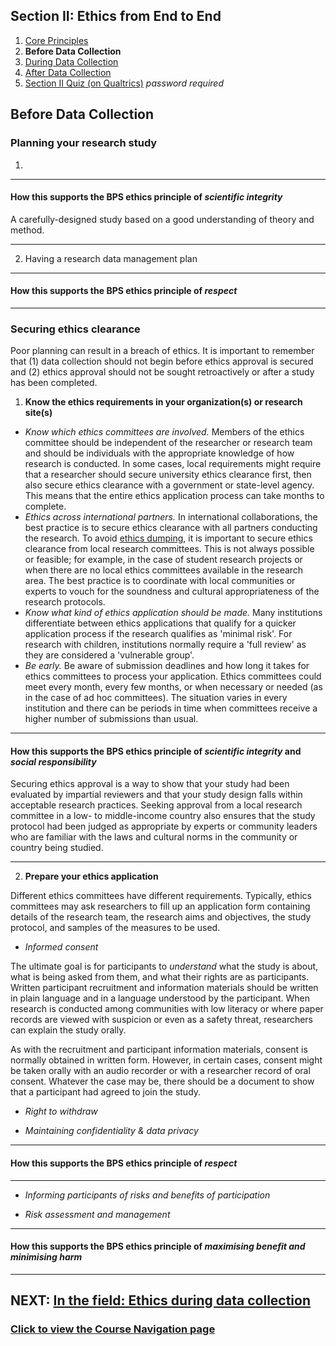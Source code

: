 ## Section II: Ethics from End to End

1. [Core Principles](endto.md)
2. **Before Data Collection**
3. [During Data Collection](endto-during.md)
4. [After Data Collection](endto-after.md)
5. [Section II Quiz (on Qualtrics)](https://oxfordeducation.eu.qualtrics.com/jfe/form/SV_bPHRKTydLSyDzRH) *password required*

## Before Data Collection

### **Planning your research study**

1. 

* * * 
#### How this supports the BPS ethics principle of _scientific integrity_
A carefully-designed study based on a good understanding of theory and method.
* * *

2. Having a research data management plan

* * *
#### How this supports the BPS ethics principle of _respect_
* * *

### **Securing ethics clearance**

Poor planning can result in a breach of ethics. It is important to remember that (1) data collection should not begin before ethics approval is secured and (2) ethics approval should not be sought retroactively or after a study has been completed.

1. **Know the ethics requirements in your organization(s) or research site(s)**

- *Know which ethics committees are involved.* Members of the ethics committee should be independent of the researcher or research team and should be individuals with the appropriate knowledge of how research is conducted. In some cases, local requirements might require that a researcher should secure university ethics clearance first, then also secure ethics clearance with a government or state-level agency. This means that the entire ethics application process can take months to complete. 
- *Ethics across international partners.* In international collaborations, the best practice is to secure ethics clearance with all partners conducting the research. To avoid [ethics dumping](integrity-global.md), it is important to secure ethics clearance from local research committees. This is not always possible or feasible; for example, in the case of student research projects or when there are no local ethics committees available in the research area. The best practice is to coordinate with local communities or experts to vouch for the soundness and cultural appropriateness of the research protocols.  
- *Know what kind of ethics application should be made.* Many institutions differentiate between ethics applications that qualify for a quicker application process if the research qualifies as 'minimal risk'. For research with children, institutions normally require a 'full review' as they are considered a 'vulnerable group'.
- *Be early.* Be aware of submission deadlines and how long it takes for ethics committees to process your application. Ethics committees could meet every month, every few months, or when necessary or needed (as in the case of ad hoc committees). The situation varies in every institution and there can be periods in time when committees receive a higher number of submissions than usual.

* * *
#### How this supports the BPS ethics principle of _scientific integrity_ and _social responsibility_
Securing ethics approval is a way to show that your study had been evaluated by impartial reviewers and that your study design falls within acceptable research practices. Seeking approval from a local research committee in a low- to middle-income country also ensures that the study protocol had been judged as appropriate by experts or community leaders who are familiar with the laws and cultural norms in the community or country being studied.
* * *

2. **Prepare your ethics application**

Different ethics committees have different requirements. Typically, ethics committees may ask researchers to fill up an application form containing details of the research team, the research aims and objectives, the study protocol, and samples of the measures to be used.

- *Informed consent*

The ultimate goal is for participants to _understand_ what the study is about, what is being asked from them, and what their rights are as participants. Written participant recruitment and information materials should be written in plain language and in a language understood by the participant. When research is conducted among communities with low literacy or where paper records are viewed with suspicion or even as a safety threat, researchers can explain the study orally.

As with the recruitment and participant information materials, consent is normally obtained in written form. However, in certain cases, consent might be taken orally with an audio recorder or with a researcher record of oral consent. Whatever the case may be, there should be a document to show that a participant had agreed to join the study.

- *Right to withdraw*

- *Maintaining confidentiality & data privacy*

* * *
#### How this supports the BPS ethics principle of _respect_
* * *

- *Informing participants of risks and benefits of participation*

- *Risk assessment and management*

* * *
#### How this supports the BPS ethics principle of _maximising benefit and minimising harm_
* * *

## NEXT: [In the field: Ethics during data collection](endto-during.md)
### [Click to view the Course Navigation page](toc.md)
